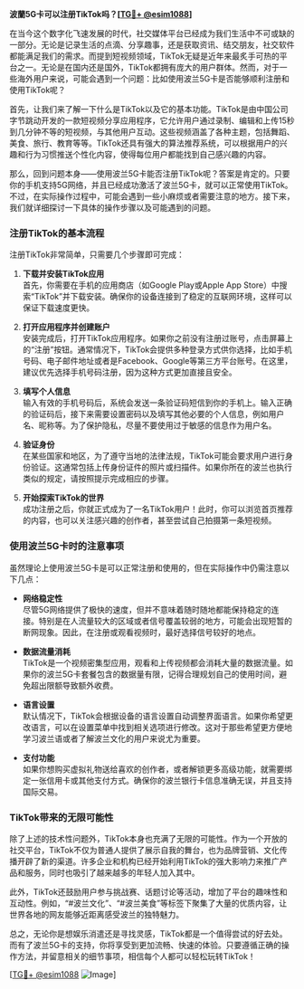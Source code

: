 **波蘭5G卡可以注册TikTok吗？[[TG💪+ @esim1088](https://t.me/s/esim1088)]**

在当今这个数字化飞速发展的时代，社交媒体平台已经成为我们生活中不可或缺的一部分。无论是记录生活的点滴、分享趣事，还是获取资讯、结交朋友，社交软件都能满足我们的需求。而提到短视频领域，TikTok无疑是近年来最炙手可热的平台之一。无论是在国内还是国外，TikTok都拥有庞大的用户群体。然而，对于一些海外用户来说，可能会遇到一个问题：比如使用波兰5G卡是否能够顺利注册和使用TikTok呢？

首先，让我们来了解一下什么是TikTok以及它的基本功能。TikTok是由中国公司字节跳动开发的一款短视频分享应用程序，它允许用户通过录制、编辑和上传15秒到几分钟不等的短视频，与其他用户互动。这些视频涵盖了各种主题，包括舞蹈、美食、旅行、教育等等。TikTok还具有强大的算法推荐系统，可以根据用户的兴趣和行为习惯推送个性化内容，使得每位用户都能找到自己感兴趣的内容。

那么，回到问题本身——使用波兰5G卡能否注册TikTok呢？答案是肯定的。只要你的手机支持5G网络，并且已经成功激活了波兰5G卡，就可以正常使用TikTok。不过，在实际操作过程中，可能会遇到一些小麻烦或者需要注意的地方。接下来，我们就详细探讨一下具体的操作步骤以及可能遇到的问题。

### 注册TikTok的基本流程

注册TikTok非常简单，只需要几个步骤即可完成：

1. **下载并安装TikTok应用**  
   首先，你需要在手机的应用商店（如Google Play或Apple App Store）中搜索“TikTok”并下载安装。确保你的设备连接到了稳定的互联网环境，这样可以保证下载速度更快。

2. **打开应用程序并创建账户**  
   安装完成后，打开TikTok应用程序。如果你之前没有注册过账号，点击屏幕上的“注册”按钮。通常情况下，TikTok会提供多种登录方式供你选择，比如手机号码、电子邮件地址或者是Facebook、Google等第三方平台账号。在这里，建议优先选择手机号码注册，因为这种方式更加直接且安全。

3. **填写个人信息**  
   输入有效的手机号码后，系统会发送一条验证码短信到你的手机上。输入正确的验证码后，接下来需要设置密码以及填写其他必要的个人信息，例如用户名、昵称等。为了保护隐私，尽量不要使用过于敏感的信息作为用户名。

4. **验证身份**  
   在某些国家和地区，为了遵守当地的法律法规，TikTok可能会要求用户进行身份验证。这通常包括上传身份证件的照片或扫描件。如果你所在的波兰也执行类似的规定，请按照提示完成相应的步骤。

5. **开始探索TikTok的世界**  
   成功注册之后，你就正式成为了一名TikTok用户！此时，你可以浏览首页推荐的内容，也可以关注感兴趣的创作者，甚至尝试自己拍摄第一条短视频。

### 使用波兰5G卡时的注意事项

虽然理论上使用波兰5G卡是可以正常注册和使用的，但在实际操作中仍需注意以下几点：

- **网络稳定性**  
   尽管5G网络提供了极快的速度，但并不意味着随时随地都能保持稳定的连接。特别是在人流量较大的区域或者信号覆盖较弱的地方，可能会出现短暂的断网现象。因此，在注册或观看视频时，最好选择信号较好的地点。

- **数据流量消耗**  
   TikTok是一个视频密集型应用，观看和上传视频都会消耗大量的数据流量。如果你的波兰5G卡套餐包含的数据量有限，记得合理规划自己的使用时间，避免超出限额导致额外收费。

- **语言设置**  
   默认情况下，TikTok会根据设备的语言设置自动调整界面语言。如果你希望更改语言，可以在设置菜单中找到相关选项进行修改。这对于那些希望更方便地学习波兰语或者了解波兰文化的用户来说尤为重要。

- **支付功能**  
   如果你想购买虚拟礼物送给喜欢的创作者，或者解锁更多高级功能，就需要绑定一张信用卡或其他支付方式。确保你的波兰银行卡信息准确无误，并且支持国际交易。

### TikTok带来的无限可能性

除了上述的技术性问题外，TikTok本身也充满了无限的可能性。作为一个开放的社交平台，TikTok不仅为普通人提供了展示自我的舞台，也为品牌营销、文化传播开辟了新的渠道。许多企业和机构已经开始利用TikTok的强大影响力来推广产品和服务，同时也吸引了越来越多的年轻人加入其中。

此外，TikTok还鼓励用户参与挑战赛、话题讨论等活动，增加了平台的趣味性和互动性。例如，“#波兰文化”、“#波兰美食”等标签下聚集了大量的优质内容，让世界各地的网友能够近距离感受波兰的独特魅力。

总之，无论你是想娱乐消遣还是寻找灵感，TikTok都是一个值得尝试的好去处。而有了波兰5G卡的支持，你将享受到更加流畅、快速的体验。只要遵循正确的操作方法，并留意相关的细节事项，相信每个人都可以轻松玩转TikTok！

[[TG💪+ @esim1088](https://t.me/s/esim1088) ![Image](https://i.postimg.cc/4NQfJmqS/Snipaste-2025-05-13-00-14-12.png)]